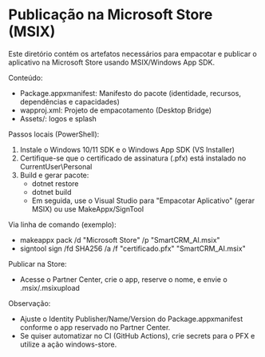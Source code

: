 # Publicação na Microsoft Store (MSIX)

Este diretório contém os artefatos necessários para empacotar e publicar o aplicativo na Microsoft Store usando MSIX/Windows App SDK.

Conteúdo:
- Package.appxmanifest: Manifesto do pacote (identidade, recursos, dependências e capacidades)
- wapproj.xml: Projeto de empacotamento (Desktop Bridge)
- Assets/: logos e splash

Passos locais (PowerShell):
1. Instale o Windows 10/11 SDK e o Windows App SDK (VS Installer)
2. Certifique-se que o certificado de assinatura (.pfx) está instalado no CurrentUser\Personal
3. Build e gerar pacote:
   - dotnet restore
   - dotnet build
   - Em seguida, use o Visual Studio para "Empacotar Aplicativo" (gerar MSIX) ou use MakeAppx/SignTool

Via linha de comando (exemplo):
- makeappx pack /d "Microsoft Store" /p "SmartCRM_AI.msix"
- signtool sign /fd SHA256 /a /f "certificado.pfx" "SmartCRM_AI.msix"

Publicar na Store:
- Acesse o Partner Center, crie o app, reserve o nome, e envie o .msix/.msixupload

Observação:
- Ajuste o Identity Publisher/Name/Version do Package.appxmanifest conforme o app reservado no Partner Center.
- Se quiser automatizar no CI (GitHub Actions), crie secrets para o PFX e utilize a ação windows-store.
